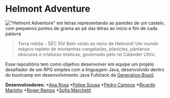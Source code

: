 # Helmont Adventure

!["Helmont Adventure" em letras representando as paredes de um castelo, com pequenos pontos de grama ao pé das letras ao início e fim de cada palavra](https://user-images.githubusercontent.com/113708530/235184513-a1ae212d-ded4-4025-b4c0-3d3d956184f2.png)

>Terra média - SÉC XIV
>Bem vindo ao reino de Helmont! Um mundo mágico repleto de montanhas congeladas, planícies, pântanos obscuros e criaturas místicas, governado pelo rei Calander Ultric.

Esse repositório tem como objetivo desenvolver em equipe um projeto desafiador de um RPG simples com a linguagem Java, desenvolvido dentro do bootcamp em desenvolvimento Java Fullstack da [Generation Brazil](https://brazil.generation.org).

**Desenvolvedores:**
*[Ana Rosa](https://github.com/hyarmen)
*[Felipe Sousa](https://github.com/FelipeSdsilva)
*[Pedro Campos](https://github.com/Camposphc)
*[Ricardo Marinho](https://github.com/ricocezar)
*[Roger Ramos](https://github.com/custicol)
*[Sofia Marchetti](https://github.com/sofiamarchetti)
